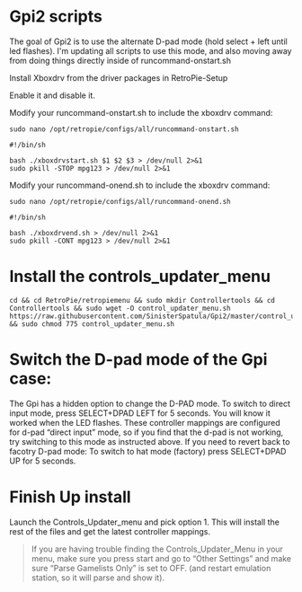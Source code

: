 # Gpi2 scripts

The goal of Gpi2 is to use the alternate D-pad mode (hold select + left until led flashes).  I'm updating all scripts to use this mode, and also moving away from doing things directly inside of runcommand-onstart.sh

Install Xboxdrv from the driver packages in RetroPie-Setup

Enable it and disable it.

Modify your runcommand-onstart.sh to include the xboxdrv command:

`sudo nano /opt/retropie/configs/all/runcommand-onstart.sh`

```
#!/bin/sh

bash ./xboxdrvstart.sh $1 $2 $3 > /dev/null 2>&1
sudo pkill -STOP mpg123 > /dev/null 2>&1
```

Modify your runcommand-onend.sh to include the xboxdrv command:

`sudo nano /opt/retropie/configs/all/runcommand-onend.sh`

```
#!/bin/sh

bash ./xboxdrvend.sh > /dev/null 2>&1
sudo pkill -CONT mpg123 > /dev/null 2>&1
```


# Install the controls_updater_menu

```shell
cd && cd RetroPie/retropiemenu && sudo mkdir Controllertools && cd Controllertools && sudo wget -O control_updater_menu.sh https://raw.githubusercontent.com/SinisterSpatula/Gpi2/master/control_updater_menu.sh && sudo chmod 775 control_updater_menu.sh
```

# Switch the D-pad mode of the Gpi case:

The Gpi has a hidden option to change the D-PAD mode. To switch to direct input mode, press SELECT+DPAD LEFT for 5 seconds. You will know it worked when the LED flashes. These controller mappings are configured for d-pad “direct input” mode, so if you find that the d-pad is not working, try switching to this mode as instructed above.  If you need to revert back to facotry D-pad mode: To switch to hat mode (factory) press SELECT+DPAD UP for 5 seconds.

# Finish Up install

Launch the Controls_Updater_menu and pick option 1.  This will install the rest of the files and get the latest controller mappings.
  > If you are having trouble finding the Controls_Updater_Menu in your menu, make sure you press start and go to “Other Settings” and make sure “Parse Gamelists Only” is set to OFF. (and restart emulation station, so it will parse and show it).
